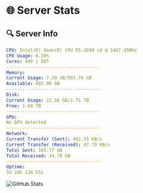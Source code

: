 # 🌐 Server Stats
## 🔍 Server Info
```yaml
CPU: Intel(R) Xeon(R) CPU E5-2699 v4 @ 1467.45MHz
CPU Usage: 6.20%
Cores: 44P | 88T
-----------------------------------
Memory:
Current Usage: 7.39 GB/503.74 GB
Available: 493.00 GB
-----------------------------------
Disk:
Current Usage: 22.56 GB/1.71 TB
Free: 1.60 TB
-----------------------------------
GPU:
No GPU detected
-----------------------------------
Network:
Current Transfer (Sent): 462.55 KB/s
Current Transfer (Received): 47.79 KB/s
Total Sent: 185.77 GB
Total Received: 34.78 GB
-----------------------------------
Uptime:
3d 10h 13m 55s
```
![GitHub Stats](https://img.shields.io/badge/Updated-2025-04-23_03:22:43-blue)